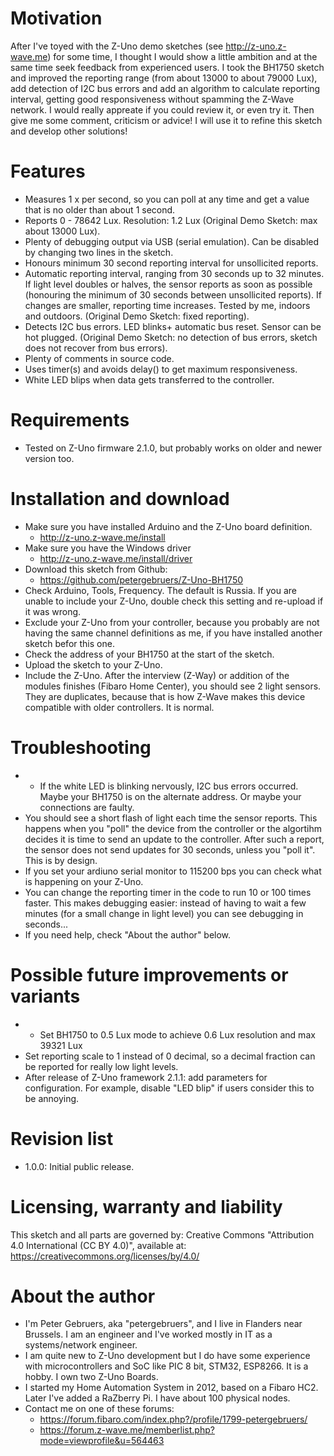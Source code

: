# Motivation

After I've toyed with the Z-Uno demo sketches (see http://z-uno.z-wave.me) for some time, I thought I would show a little ambition and at the same time seek feedback from experienced users. I took the BH1750 sketch and improved the reporting range (from about 13000 to about 79000 Lux), add detection of I2C bus errors and add an algorithm to calculate  reporting interval, getting good responsiveness without spamming the Z-Wave network.  I would really appreate if you could review it, or even try it. Then give me some comment, criticism or advice! I will use it to refine this sketch and develop other solutions!

# Features

- Measures 1 x per second, so you can poll at any time and get a value that is no older than about 1 second.
- Reports 0 - 78642 Lux. Resolution: 1.2 Lux (Original Demo Sketch: max about 13000 Lux).
- Plenty of debugging output via USB (serial emulation). Can be disabled by changing  two lines in the sketch.
- Honours minimum 30 second reporting interval for unsollicited reports.
- Automatic reporting interval, ranging from 30 seconds up to 32 minutes. If light level doubles or halves, the sensor reports as soon as possible (honouring the minimum of 30 seconds between unsollicited reports). If changes are smaller, reporting time increases. Tested by me, indoors and outdoors. (Original Demo Sketch: fixed reporting).
- Detects I2C bus errors. LED blinks+ automatic bus  reset. Sensor can be hot plugged. (Original Demo Sketch: no detection of bus errors, sketch does not recover from bus errors).
- Plenty of comments in source code.
- Uses timer(s) and avoids delay() to get maximum responsiveness.
- White LED blips when data gets transferred to the controller.

# Requirements

- Tested on Z-Uno firmware 2.1.0, but probably works on older and newer version too.

# Installation and download

- Make sure you have installed Arduino and the Z-Uno board definition.
  - http://z-uno.z-wave.me/install
- Make sure you have the Windows driver
  - http://z-uno.z-wave.me/install/driver
- Download this sketch from Github:
  -  https://github.com/petergebruers/Z-Uno-BH1750
- Check Arduino, Tools, Frequency. The default is Russia. If you are unable to include your Z-Uno, double check this setting and re-upload if it was wrong.
- Exclude your Z-Uno from your controller, because you probably are not having the same channel definitions as me, if you have installed another sketch befor this one.
- Check the address of your BH1750 at the start of the sketch.
- Upload the sketch to your Z-Uno.
- Include the Z-Uno. After the interview (Z-Way) or addition of the modules finishes (Fibaro Home Center), you should see 2 light sensors. They are duplicates, because that is how Z-Wave makes this device compatible with older controllers. It is normal.

# Troubleshooting

- - If the white LED is blinking nervously, I2C bus errors occurred. Maybe your BH1750 is on the alternate address. Or maybe your connections are faulty.
- You should see a short flash of light each time the sensor reports. This happens when you "poll" the device from the controller or the algortihm decides it is time to send an update to the controller. After such a report, the sensor does not send updates for 30 seconds, unless you "poll it". This is by design.
- If you set your ardiuno serial monitor to 115200 bps you can check what is happening on your Z-Uno.
- You can change the reporting timer in the code to run 10 or 100 times faster. This makes debugging easier: instead of having to wait a few minutes (for a small change in light level) you can see debugging in seconds...
- If you need help, check "About the author" below.

# Possible future improvements or variants

- - Set BH1750 to 0.5 Lux mode to achieve 0.6 Lux resolution and max 39321 Lux
- Set reporting scale to 1 instead of 0 decimal, so a decimal fraction can be reported for really low light levels.
- After release of Z-Uno framework 2.1.1: add parameters for configuration. For example, disable "LED blip" if users consider this to be annoying.

# Revision list

- 1.0.0: Initial public release.

# Licensing, warranty and liability

 This sketch and all parts are governed by: Creative Commons "Attribution 4.0 International (CC BY 4.0)", available at:  https://creativecommons.org/licenses/by/4.0/

# About the author

- I'm Peter Gebruers, aka "petergebruers", and I live in Flanders near Brussels. I am an engineer and I've worked mostly in IT as a systems/network engineer.
- I am quite new to Z-Uno development but I do have some experience with microcontrollers and SoC like PIC 8 bit, STM32, ESP8266. It is a hobby. I own two Z-Uno Boards.
- I started my Home Automation System in 2012, based on a Fibaro HC2. Later I've added a RaZberry Pi. I have about 100 physical nodes.
- Contact me on one of these forums:
  - https://forum.fibaro.com/index.php?/profile/1799-petergebruers/
  - https://forum.z-wave.me/memberlist.php?mode=viewprofile&u=564463
